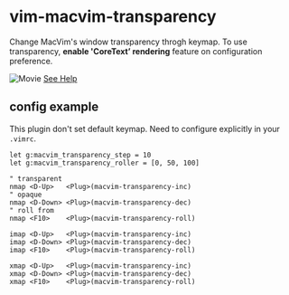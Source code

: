 vim-macvim-transparency
=======================

Change MacVim's window transparency throgh keymap.
To use transparency, **enable 'CoreText’ rendering** feature on configuration preference.

![Movie](https://github.com/t9md/t9md/blob/master/img/vim-macvim-transparency.gif?raw=true)
[See Help](https://github.com/t9md/vim-macvim-transparency/blob/master/doc/macvim_transparency.txt)

## config example
This plugin don't set default keymap.
Need to configure explicitly in your `.vimrc`.

    let g:macvim_transparency_step = 10
    let g:macvim_transparency_roller = [0, 50, 100]

    " transparent
    nmap <D-Up>   <Plug>(macvim-transparency-inc)
    " opaque
    nmap <D-Down> <Plug>(macvim-transparency-dec)
    " roll from 
    nmap <F10>    <Plug>(macvim-transparency-roll)

    imap <D-Up>   <Plug>(macvim-transparency-inc)
    imap <D-Down> <Plug>(macvim-transparency-dec)
    imap <F10>    <Plug>(macvim-transparency-roll)

    xmap <D-Up>   <Plug>(macvim-transparency-inc)
    xmap <D-Down> <Plug>(macvim-transparency-dec)
    xmap <F10>    <Plug>(macvim-transparency-roll)
